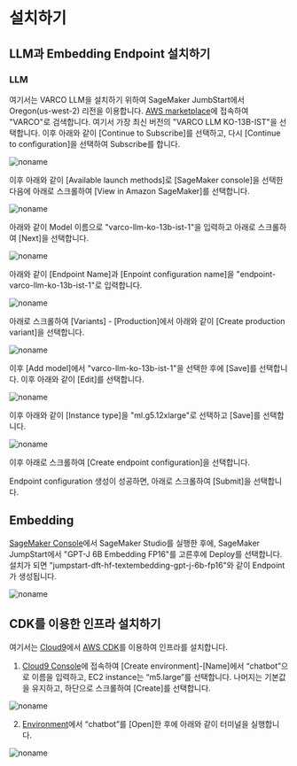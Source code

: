# 설치하기


## LLM과 Embedding Endpoint 설치하기

### LLM

여기서는 VARCO LLM을 설치하기 위하여  SageMaker JumbStart에서 Oregon(us-west-2) 리전을 이용합니다. [AWS marketplace](https://aws.amazon.com/marketplace)에 접속하여 "VARCO"로 검색합니다. 여기서 가장 최신 버전의 "VARCO LLM KO-13B-IST"을 선택합니다. 이후 아래와 같이 [Continue to Subscribe]를 선택하고, 다시 [Continue to configuration]을 선택하여 Subscribe를 합니다. 

![noname](https://github.com/kyopark2014/korean-chatbot-using-varco-llm-and-opensearch/assets/52392004/958e7832-6935-4329-b887-7950f01c8e78)


이후 아래와 같이 [Available launch methods]로 [SageMaker console]을 선택한 다음에 아래로 스크롤하여 [View in Amazon SageMaker]를 선택합니다.


![noname](https://github.com/kyopark2014/korean-chatbot-using-varco-llm/assets/52392004/a024b2bf-e68f-4171-9e44-146b76ea187d)

아래와 같이 Model 이름으로 "varco-llm-ko-13b-ist-1"을 입력하고 아래로 스크롤하여 [Next]을 선택합니다.

![noname](https://github.com/kyopark2014/korean-chatbot-using-varco-llm-and-opensearch/assets/52392004/7b21b4e3-6fc0-4803-8adc-64bc07d1ce40)

아래와 같이 [Endpoint Name]과 [Enpoint configuration name]을 "endpoint-varco-llm-ko-13b-ist-1"로 입력합니다. 


![noname](https://github.com/kyopark2014/korean-chatbot-using-varco-llm-and-opensearch/assets/52392004/c0a6a862-7fc8-4391-b10b-ade001cd8ba0)



아래로 스크롤하여 [Variants] - [Production]에서 아래와 같이 [Create production variant]을 선택합니다.

![noname](https://github.com/kyopark2014/korean-chatbot-using-varco-llm-and-opensearch/assets/52392004/4b212253-b85d-4e02-bb45-341839b36833)

이후 [Add model]에서 "varco-llm-ko-13b-ist-1"을 선택한 후에 [Save]를 선택합니다. 이후 아래와 같이 [Edit]를 선택합니다.

![noname](https://github.com/kyopark2014/korean-chatbot-using-varco-llm-and-opensearch/assets/52392004/316e9319-3d78-4744-9c56-4a3bc3e935ed)

이후 아래와 같이 [Instance type]을 "ml.g5.12xlarge"로 선택하고 [Save]를 선택합니다.

![noname](https://github.com/kyopark2014/korean-chatbot-using-varco-llm-and-opensearch/assets/52392004/85d13822-59e2-4cdc-89d8-06e1c1d694da)

이후 아래로 스크롤하여 [Create endpoint configuration]을 선택합니다. 

Endpoint configuration 생성이 성공하면, 아래로 스크롤하여 [Submit]을 선택합니다.



## Embedding

[SageMaker Console](https://us-west-2.console.aws.amazon.com/sagemaker/home?region=us-west-2#/studio)에서 SageMaker Studio를 실행한 후에, SageMaker JumpStart에서 "GPT-J 6B Embedding FP16"를 고른후에 Deploy를 선택합니다. 설치가 되면 "jumpstart-dft-hf-textembedding-gpt-j-6b-fp16"와 같이 Endpoint가 생성됩니다.

![noname](https://github.com/kyopark2014/Llama2-chatbot-with-vector-store/assets/52392004/80a24a19-3f28-4af0-b316-335df23f2bdf)




## CDK를 이용한 인프라 설치하기

여기서는 [Cloud9](https://aws.amazon.com/ko/cloud9/)에서 [AWS CDK](https://aws.amazon.com/ko/cdk/)를 이용하여 인프라를 설치합니다.

1) [Cloud9 Console](https://us-east-1.console.aws.amazon.com/cloud9control/home?region=us-east-1#/create)에 접속하여 [Create environment]-[Name]에서 “chatbot”으로 이름을 입력하고, EC2 instance는 “m5.large”를 선택합니다. 나머지는 기본값을 유지하고, 하단으로 스크롤하여 [Create]를 선택합니다.

![noname](https://github.com/kyopark2014/chatbot-based-on-Falcon-FM/assets/52392004/7c20d80c-52fc-4d18-b673-bd85e2660850)

2) [Environment](https://us-east-1.console.aws.amazon.com/cloud9control/home?region=us-east-1#/)에서 “chatbot”를 [Open]한 후에 아래와 같이 터미널을 실행합니다.

![noname](https://github.com/kyopark2014/chatbot-based-on-Falcon-FM/assets/52392004/b7d0c3c0-3e94-4126-b28d-d269d2635239)

<!--
3) EBS 크기 변경

아래와 같이 스크립트를 다운로드 합니다. 

```text
curl https://raw.githubusercontent.com/kyopark2014/technical-summary/main/resize.sh -o resize.sh
```

이후 아래 명령어로 용량을 80G로 변경합니다.
```text
chmod a+rx resize.sh && ./resize.sh 80
```


4) 소스를 다운로드합니다.

```java
git clone https://github.com/kyopark2014/korean-chatbot-using-varco-llm-and-opensearch
```

5) cdk 폴더로 이동하여 필요한 라이브러리를 설치합니다.

```java
cd korean-chatbot-using-varco-llm-and-opensearch/cdk-varco-opensearch/ && npm install
```

6) Enpoint들의 주소를 수정합니다. 

LLM과 Embedding에 대한 Endpoint 생성시 얻은 주소로 아래와 같이 "cdk-varco-opensearch/lib/cdk-varco-opensearch-stack.ts"을 업데이트 합니다. Endpoint의 이름을 상기와 동일하게 설정하였다면, 수정없이 다음 단계로 이동합니다. 


![noname](https://github.com/kyopark2014/korean-chatbot-using-varco-llm-and-opensearch/assets/52392004/3681c139-135e-4ee9-81ae-34039d190ef8)

7) CDK 사용을 위해 Bootstraping을 수행합니다.

아래 명령어로 Account ID를 확인합니다.

```java
aws sts get-caller-identity --query Account --output text
```

아래와 같이 bootstrap을 수행합니다. 여기서 "account-id"는 상기 명령어로 확인한 12자리의 Account ID입니다. bootstrap 1회만 수행하면 되므로, 기존에 cdk를 사용하고 있었다면 bootstrap은 건너뛰어도 됩니다.

```java
cdk bootstrap aws://[account-id]/us-west-2
```

8) 인프라를 설치합니다. 전체 설치를 위해 약 20분정도 소요됩니다.

```java
cdk deploy
```
9) 설치가 완료되면 브라우저에서 아래와 같이 WebUrl를 확인하여 브라우저를 이용하여 접속합니다.

![noname](https://github.com/kyopark2014/korean-chatbot-using-varco-llm-and-opensearch/assets/52392004/251c045f-0b9a-412f-a2fb-b0a987d8301d)
-->